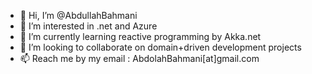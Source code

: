 - 👋 Hi, I’m @AbdullahBahmani
- 👀 I’m interested in .net and Azure
- 🌱 I’m currently learning reactive programming by Akka.net
- 💞️ I’m looking to collaborate on domain+driven development projects
- 📫 Reach me by my email : AbdolahBahmani[at]gmail.com

<!---
AbdullahBahmani/AbdullahBahmani is a ✨ special ✨ repository because its `README.md` (this file) appears on your GitHub profile.
You can click the Preview link to take a look at your changes.
--->
